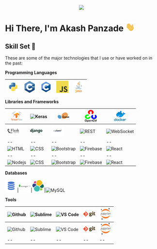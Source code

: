 <div align="center">
  <img src="https://user-images.githubusercontent.com/74038190/212748842-9fcbad5b-6173-4175-8a61-521f3dbb7514.gif" width="600" />
</div>
<h1>Hi There, I'm Akash Panzade <img  src="https://raw.githubusercontent.com/ABSphreak/ABSphreak/master/gifs/Hi.gif" width="30px"></h1>

## Skill Set :muscle:

These are some of the major technologies that I use or have worked on in the past:

**Programming Languages**

<img title="Python" alt="Python" width="40px" src="https://raw.githubusercontent.com/github/explore/master/topics/python/python.png" />|<img title="C++" alt="C++" width="40px" src="https://raw.githubusercontent.com/github/explore/main/topics/cpp/cpp.png">|<img title="C" alt="C" width="40px" src="https://raw.githubusercontent.com/github/explore/master/topics/c/c.png">|<img alt="JS" title="JavaScript" width="40px" src="https://raw.githubusercontent.com/github/explore/master/topics/javascript/javascript.png">|<img alt="java" title="java" width="40px" src="https://raw.githubusercontent.com/github/explore/main/topics/java/java.png">
|--|--|--|--|--|

**Libraries and Frameworks**

<img title="TensorFlow" alt="TensorFlow" width="40px" src="https://raw.githubusercontent.com/github/explore/master/topics/tensorflow/tensorflow.png">|<img title="Keras" alt="Keras" width="40px" src="https://upload.wikimedia.org/wikipedia/commons/thumb/a/ae/Keras_logo.svg/240px-Keras_logo.svg.png">|<img title="Scikit-Learn" alt="Scikit Learn" width="40px" src="https://raw.githubusercontent.com/github/explore/master/topics/scikit-learn/scikit-learn.png">|<img title="OpenCV" alt="OpenCV" width="40px" src="https://raw.githubusercontent.com/github/explore/master/topics/opencv/opencv.png">|<img title="Docker" alt="Docker" width="40px" src="https://raw.githubusercontent.com/github/explore/master/topics/docker/docker.png">
|--|--|--|--|--|
<img title="Flask" alt="Flask" width="40px" src="https://raw.githubusercontent.com/github/explore/master/topics/flask/flask.png">|<img title="Django" alt="Django" width="40px" src="https://raw.githubusercontent.com/github/explore/master/topics/django/django.png">|<img title="jQuery" alt="jQuery" width="40px" src="https://raw.githubusercontent.com/github/explore/master/topics/jquery/jquery.png">|<img title="REST" alt="REST" width="40px" src="https://user-images.githubusercontent.com/25181517/192107858-fe19f043-c502-4009-8c47-476fc89718ad.png">|<img title="WebSocket" alt="WebSocket" width="40px" src="https://user-images.githubusercontent.com/25181517/187070862-03888f18-2e63-4332-95fb-3ba4f2708e59.png">
|--|--|--|--|--|
<img title="HTML" alt="HTML" width="40px" src="https://user-images.githubusercontent.com/25181517/192158954-f88b5814-d510-4564-b285-dff7d6400dad.png">|<img title="CSS" alt="CSS" width="40px" src="https://user-images.githubusercontent.com/25181517/183898674-75a4a1b1-f960-4ea9-abcb-637170a00a75.png">|<img title="Bootstrap" alt="Bootstrap" width="40px" src="https://user-images.githubusercontent.com/25181517/183898054-b3d693d4-dafb-4808-a509-bab54cf5de34.png">|<img title="Firebase" alt="Firebase" width="40px" src="https://user-images.githubusercontent.com/25181517/189716855-2c69ca7a-5149-4647-936d-780610911353.png">|<img title="React" alt="React" width="40px" src="https://user-images.githubusercontent.com/25181517/183897015-94a058a6-b86e-4e42-a37f-bf92061753e5.png">
|--|--|--|--|--|
<img title="Nodes" alt="Nodejs" width="40px" src="https://user-images.githubusercontent.com/25181517/183568594-85e280a7-0d7e-4d1a-9028-c8c2209e073c.png">|<img title="CSS" alt="CSS" width="40px" src="https://user-images.githubusercontent.com/25181517/183898674-75a4a1b1-f960-4ea9-abcb-637170a00a75.png">|<img title="Bootstrap" alt="Bootstrap" width="40px" src="https://user-images.githubusercontent.com/25181517/183898054-b3d693d4-dafb-4808-a509-bab54cf5de34.png">|<img title="Firebase" alt="Firebase" width="40px" src="https://user-images.githubusercontent.com/25181517/189716855-2c69ca7a-5149-4647-936d-780610911353.png">|<img title="React" alt="React" width="40px" src="https://user-images.githubusercontent.com/25181517/183897015-94a058a6-b86e-4e42-a37f-bf92061753e5.png">

**Databases**

<img title="SQL" alt="SQL" width="40px" src="https://raw.githubusercontent.com/github/explore/master/topics/sql/sql.png">|<img title="MongoDB" alt="MongoDB" width="40px" src="https://raw.githubusercontent.com/github/explore/master/topics/mongodb/mongodb.png">|<img title="ElasticSearch" alt="ElasticSearch" width="40px" src="https://raw.githubusercontent.com/github/explore/master/topics/elasticsearch/elasticsearch.png">|<img title="MySQL" alt="MySQL" width="40px" src="https://user-images.githubusercontent.com/25181517/183896128-ec99105a-ec1a-4d85-b08b-1aa1620b2046.png">

**Tools**

<img title="Github" alt="Github" width="40px" src="https://user-images.githubusercontent.com/25181517/192108374-8da61ba1-99ec-41d7-80b8-fb2f7c0a4948.png">|<img title="Sublime" alt="Sublime" width="40px" src="https://user-images.githubusercontent.com/25181517/190887576-6653f877-8439-4521-82f3-403086ead892.png">|<img title="VS Code" alt="VS Code" width="40px" src="https://img.icons8.com/fluent/48/000000/visual-studio-code-2019.png">|<img title="git" alt="git" width="40px" src="https://raw.githubusercontent.com/github/explore/master/topics/git/git.png">|<img title="Jupyter Notebook" alt="Jupyter" width="40px" src="https://raw.githubusercontent.com/github/explore/master/topics/jupyter-notebook/jupyter-notebook.png">
|--|--|--|--|--|
<img title="Github" alt="Github" width="40px" src="https://user-images.githubusercontent.com/25181517/192108374-8da61ba1-99ec-41d7-80b8-fb2f7c0a4948.png">|<img title="Sublime" alt="Sublime" width="40px" src="https://user-images.githubusercontent.com/25181517/190887576-6653f877-8439-4521-82f3-403086ead892.png">|<img title="VS Code" alt="VS Code" width="40px" src="https://img.icons8.com/fluent/48/000000/visual-studio-code-2019.png">|<img title="git" alt="git" width="40px" src="https://raw.githubusercontent.com/github/explore/master/topics/git/git.png">|<img title="Jupyter Notebook" alt="Jupyter" width="40px" src="https://raw.githubusercontent.com/github/explore/master/topics/jupyter-notebook/jupyter-notebook.png">
|--|--|--|--|--|

<br>

